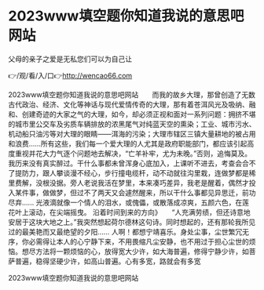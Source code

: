 # 2023www填空题你知道我说的意思吧网站
父母的亲子之爱是无私您们可以为自己让

👉/观/看/入/口👉http://wencao66.com

2023www填空题你知道我说的意思吧网站　　而我的故乡大理，那曾创造了无数古代政治、经济、文化等神话与现代爱情传奇的大理，那有着苍洱风光及吸纳、融和、创建奇迹的大家之气的大理，如今，却必须正视和面对一系列问题：拥挤不堪的城市里公交车及劣质车辆排放的浓黑尾气对纯蓝天空的熏染；工业、城市污水、机动船只油污等对大理的眼睛——洱海的污染；大理市辖区三镇大量耕地的被占用和浪费……所有这些，我们每一个爱大理的人尤其是政府职能部门，都应该引起高度重视并花大力气逐个问题地去解决，“亡羊补牢，尤为未晚。”否则，追悔莫及。
我历来没有真实醉过。干什么事都未曾浑身心底加入，上课听不进去，考查会合不了提防力，跟人攀谈漫不经心，步行撞电缆杆，动不动就往沟里栽，连做梦都是稀里费解，没根没据。旁人老说我活在梦里，本来凑巧差异，我老是醒着，偶然才投入某件事，做做梦，但过不了两天又会遽然醒来，所以干什么事都见异思迁，前功尽弃......
光液滴就像一个情人的泪水，或傀儡，或散落成凉爽，五颜六色，在莲花叶上滚动，在尖端摇曳。
沿着时间到来的方向》　　“人充满劳绩，但还诗意地安居于这块大地之上。”我突然想起荷尔德林这句诗。同时想起的，还有那轮我所见过的最美艳而又最绝望的夕阳……
人啊！都想宁靖喜乐。身处尘事，尘世繁冗无序，你必需得让本人的心宁静下来，不用畏缩凡尘安静，也不用过于担心尘世的烦恼。想尽方法将一颗烦恼的心，放得宽大少许，如大海普遍，修得宁静少许，如菩萨普遍，稳得坚硬少许，如高山普遍。心有多宽，路就会有多宽

2023www填空题你知道我说的意思吧网站
